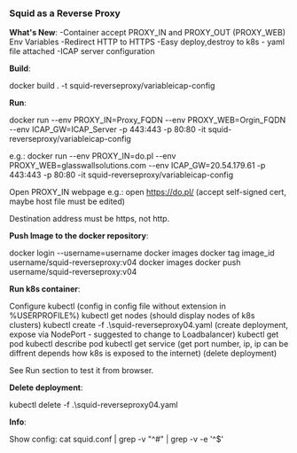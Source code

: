 ### Squid as a Reverse Proxy

**What's New**:
-Container accept PROXY_IN and PROXY_OUT (PROXY_WEB) Env Variables
-Redirect HTTP to HTTPS
-Easy deploy,destroy to k8s - yaml file attached
-ICAP server configuration

**Build**:

docker build . -t squid-reverseproxy/variableicap-config


**Run**:

docker run --env PROXY_IN=Proxy_FQDN --env PROXY_WEB=Orgin_FQDN  --env ICAP_GW=ICAP_Server -p 443:443 -p 80:80 -it squid-reverseproxy/variableicap-config

e.g.: docker run --env PROXY_IN=do.pl --env PROXY_WEB=glasswallsolutions.com --env ICAP_GW=20.54.179.61 -p 443:443 -p 80:80 -it squid-reverseproxy/variableicap-config

Open PROXY_IN webpage
e.g.: open https://do.pl/ (accept self-signed cert, maybe host file must be edited)

Destination address must be https, not http. 

**Push Image to the docker repository**:

docker login --username=username
docker images
docker tag image_id username/squid-reverseproxy:v04
docker images
docker push username/squid-reverseproxy:v04

**Run k8s container**:

Configure kubectl (config in config file without extension in %USERPROFILE%)
kubectl get nodes (should display nodes of k8s clusters)
kubectl create -f .\squid-reverseproxy04.yaml (create deployment, expose via NodePort - suggested to change to Loadbalancer)
kubectl get pod
kubectl describe pod
kubectl get service  (get port number, ip, ip can be diffrent depends how k8s is exposed to the internet)
 (delete deployment)

See Run section to test it from browser.

**Delete deployment**:

kubectl delete -f .\squid-reverseproxy04.yaml


**Info**:

Show config: cat squid.conf | grep -v "^#" | grep -v -e '^$'